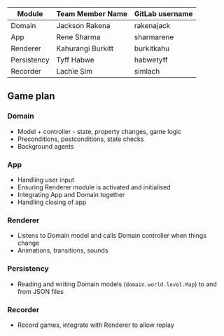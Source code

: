 | Module      | Team Member Name  | GitLab username |
|-------------|-------------------|-----------------|
| Domain      | Jackson Rakena    | rakenajack      |
| App         | Rene Sharma       | sharmarene      |
| Renderer    | Kahurangi Burkitt | burkitkahu      |
| Persistency | Tyff Habwe        | habwetyff       |
| Recorder    | Lachie Sim        | simlach         |


## Game plan
### Domain
- Model + controller - state, property changes, game logic
- Preconditions, postconditions, state checks
- Background agents
### App
- Handling user input
- Ensuring Renderer module is activated and initialised
- Integrating App and Domain together
- Handling closing of app
### Renderer
- Listens to Domain model and calls Domain controller when things change
- Animations, transitions, sounds
### Persistency
- Reading and writing Domain models (`domain.world.level.Map`) to and from JSON files
### Recorder
- Record games, integrate with Renderer to allow replay 